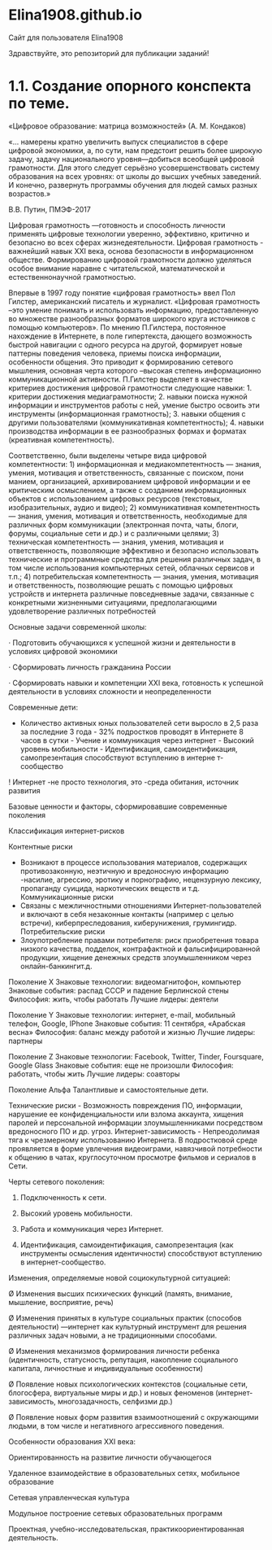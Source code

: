 # Elina1908.github.io
Сайт для пользователя Elina1908

Здравствуйте, это репозиторий для публикации заданий!

# 1.1. Создание опорного конспекта по теме.

«Цифровое образование: матрица возможностей» (А. М. Кондаков)

«... намерены кратно увеличить выпуск специалистов в сфере цифровой экономики, а, по сути, нам предстоит решить более широкую задачу, задачу национального уровня—добиться всеобщей цифровой грамотности. Для этого следует серьёзно усовершенствовать систему образования на всех уровнях: от школы до высших учебных заведений. И конечно, развернуть программы обучения для людей самых разных возрастов.»

В.В. Путин, ПМЭФ-2017

Цифровая грамотность —готовность и способность личности применять цифровые технологии уверенно, эффективно, критично и безопасно во всех сферах жизнедеятельности. Цифровая грамотность - важнейший навык XXI века, основа безопасности в информационном обществе. Формированию цифровой грамотности должно уделяться особое внимание наравне с читательской, математической и естественнонаучной грамотностью.

Впервые в 1997 году понятие «цифровая грамотность» ввел Пол Гилстер, американский писатель и журналист. «Цифровая грамотность –это умение понимать и использовать информацию, предоставленную во множестве разнообразных форматов широкого круга источников с помощью компьютеров». По мнению П.Гилстера, постоянное нахождение в Интернете, в поле гипертекста, дающего возможность быстрой навигации с одного ресурса на другой, формирует новые паттерны поведения человека, приемы поиска информации, особенности общения. Это приводит к формированию сетевого мышления, основная черта которого –высокая степень информационно коммуникационной активности. П.Гилстер выделяет в качестве критериев достижения цифровой грамотности следующие навыки: 1. критерии достижения медиаграмотности; 2. навыки поиска нужной информации и инструментов работы с ней, умение быстро освоить эти инструменты (информационная грамотность); 3. навыки общения с другими пользователями (коммуникативная компетентность); 4. навыки производства информации в ее разнообразных формах и форматах (креативная компетентность).

Соответственно, были выделены четыре вида цифровой компетентности: 1) информационная и медиакомпетентность — знания, умения, мотивация и ответственность, связанные с поиском, пони манием, организацией, архивированием цифровой информации и ее критическим осмыслением, а также с созданием информационных объектов с использованием цифровых ресурсов (текстовых, изобразительных, аудио и видео); 2) коммуникативная компетентность — знания, умения, мотивация и ответственность, необходимые для различных форм коммуникации (электронная почта, чаты, блоги, форумы, социальные сети и др.) и с различными целями; 3) техническая компетентность — знания, умения, мотивация и ответственность, позволяющие эффективно и безопасно использовать технические и программные средства для решения различных задач, в том числе использования компьютерных сетей, облачных сервисов и т.п.; 4) потребительская компетентность — знания, умения, мотивация и ответственность, позволяющие решать с помощью цифровых устройств и интернета различные повседневные задачи, связанные с конкретными жизненными ситуациями, предполагающими удовлетворение различных потребностей

Основные задачи современной школы:

· Подготовить обучающихся к успешной жизни и деятельности в условиях цифровой экономики

· Сформировать личность гражданина России

· Сформировать навыки и компетенции XXI века, готовность к успешной деятельности в условиях сложности и неопределенности

Современные дети:

- Количество активных юных пользователей сети выросло в 2,5 раза за последние 3 года - 32% подростков проводят в Интернете 8 часов в сутки - Учение и коммуникация через интернет - Высокий уровень мобильности - Идентификация, самоидентификация, самопрезентация способствуют вступлению в интерне т-сообщество

! Интернет -не просто технология, это -среда обитания, источник развития

Базовые ценности и факторы, сформировавшие современные поколения

Классификация интернет-рисков

Контентные риски 
- Возникают в процессе использования материалов, содержащих противозаконную, неэтичную и вредоносную информацию -насилие, агрессию, эротику и порнографию, нецензурную лексику, пропаганду суицида, наркотических веществ и т.д. Коммуникационные риски 
- Связаны с межличностными отношениями Интернет-пользователей и включают в себя незаконные контакты (например с целью встречи), киберпреследования, киберунижения, грумингидр. Потребительские риски 
- Злоупотребление правами потребителя: риск приобретения товара низкого качества, подделок, контрафактной и фальсифицированной продукции, хищение денежных средств злоумышленником через онлайн-банкингит.д.

Поколение Х Знаковые технологии: видеомагнитофон, компьютер Знаковые события: распад СССР и падение Берлинской стены Философия: жить, чтобы работать Лучшие лидеры: деятели

Поколение Y Знаковые технологии: интернет, е-mail, мобильный телефон, Google, IPhone Знаковые события: 11 сентября, «Арабская весна» Философия: баланс между работой и жизнью Лучшие лидеры: партнеры

Поколение Z Знаковые технологии: Facebook, Twitter, Tinder, Foursquare, Google Glass Знаковые события: еще не произошли Философия: работать, чтобы жить Лучшие лидеры: соавторы

Поколение Альфа Талантливые и самостоятельные дети.

Технические риски - Возможность повреждения ПО, информации, нарушение ее конфиденциальности или взлома аккаунта, хищения паролей и персональной информации злоумышленниками посредством вредоносного ПО и др. угроз. Интернет-зависимость - Непреодолимая тяга к чрезмерному использованию Интернета. В подростковой среде проявляется в форме увлечения видеоиграми, навязчивой потребности к общению в чатах, круглосуточном просмотре фильмов и сериалов в Сети.

Черты сетевого поколения:

1. Подключенность к сети.

2. Высокий уровень мобильности.

3. Работа и коммуникация через Интернет.

4. Идентификация, самоидентификация, самопрезентация (как инструменты осмысления идентичности) способствуют вступлению в интернет-сообщество.

Изменения, определяемые новой социокультурной ситуацией:

Ø Изменения высших психических функций (память, внимание, мышление, восприятие, речь)

Ø Изменения принятых в культуре социальных практик (способов деятельности) —интернет как культурный инструмент для решения различных задач новыми, а не традиционными способами.

Ø Изменения механизмов формирования личности ребенка (идентичность, статусность, репутация, накопление социального капитала, личностные и индивидуальные особенности)

Ø Появление новых психологических контекстов (социальные сети, блогосфера, виртуальные миры и др.) и новых феноменов (интернет-зависимость, многозадачность, селфизми др.)

Ø Появление новых форм развития взаимоотношений с окружающими людьми, в том числе и негативного агрессивного поведения.

Особенности образования XXI века:

Ориентированность на развитие личности обучающегося

Удаленное взаимодействие в образовательных сетях, мобильное образование

Сетевая управленческая культура

Модульное построение сетевых образовательных программ

Проектная, учебно-исследовательская, практикоориентированная деятельность.
